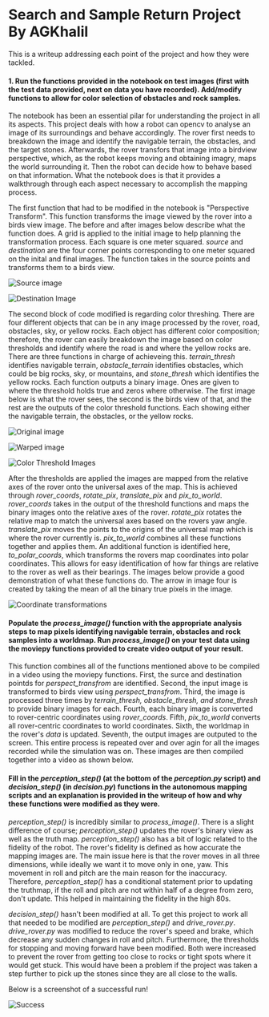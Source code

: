 [//]: # (Image References)
[image_0]: ./misc/rover_image.jpg
# Search and Sample Return Project By AGKhalil
This is a writeup addressing each point of the project and how they were tackled.

#### 1. Run the functions provided in the notebook on test images (first with the test data provided, next on data you have recorded). Add/modify functions to allow for color selection of obstacles and rock samples.
The notebook has been an essential pilar for understanding the project in all its aspects. This project deals with how a robot can opencv to analyse an image of its surroundings and behave accordingly. The rover first needs to breakdown the image and identify the navigable terrain, the obstacles, and the target stones. Afterwards, the rover transfors that image into a birdview perspective, which, as the robot keeps moving and obtaining imagry, maps the world surrounding it. Then the robot can decide how to behave based on that information. What the notebook does is that it provides a walkthrough through each aspect necessary to accomplish the mapping process.

The first function that had to be modified in the notebook is "Perspective Transform". This function transforms the image viewed by the rover into a birds view image. The before and after images below describe what the function does. A grid is applied to the initial image to help planning the transformation process. Each square is one meter squared. *source* and *destination* are the four corner points corresponding to one meter squared on the inital and final images. The function takes in the source points and transforms them to a birds view.

![Source image](https://github.com/AGKhalil/RoboND-Rover-Project/blob/master/Writeup_images/Screen_Shot_2017-06-02_at_11.10.54_PM.png)

![Destination Image](https://github.com/AGKhalil/RoboND-Rover-Project/blob/master/Writeup_images/Screen%20Shot%202017-06-02%20at%2011.10.59%20PM.png)


The second block of code modified is regarding color threshing. There are four different objects that can be in any image processed by the rover, road, obstacles, sky, or yellow rocks. Each object has different color composition; therefore, the rover can easily breakdown the image based on color thresholds and identify where the road is and where the yellow rocks are. There are three functions in charge of achieveing this. *terrain_thresh* identifies navigable terrain, *obstacle_terrain* identifies obstacles, which could be big rocks, sky, or mountains, and *stone_thresh* which identifies the yellow rocks. Each function outputs a binary image. Ones are given to where the threshold holds true and zeros where otherwise. The first image below is what the rover sees, the second is the birds view of that, and the rest are the outputs of the color threshold functions. Each showing either the navigable terrain, the obstacles, or the yellow rocks.

![Original image](https://github.com/AGKhalil/RoboND-Rover-Project/blob/master/Writeup_images/Screen%20Shot%202017-06-02%20at%2011.22.17%20PM.png)

![Warped image](https://github.com/AGKhalil/RoboND-Rover-Project/blob/master/Writeup_images/Screen%20Shot%202017-06-02%20at%2011.22.20%20PM.png)

![Color Threshold Images](https://github.com/AGKhalil/RoboND-Rover-Project/blob/master/Writeup_images/Screen%20Shot%202017-06-02%20at%2011.21.56%20PM.png)

After the thresholds are applied the images are mapped from the relative axes of the rover onto the universal axes of the map. This is achieved through *rover_coords*, *rotate_pix*, *translate_pix* and *pix_to_world*. *rover_coords* takes in the output of the threshold functions and maps the binary images onto the relative axes of the rover. *rotate_pix* rotates the relative map to match the universal axes based on the rovers yaw angle. *translate_pix* moves the points to the origins of the universal map which is where the rover currently is. *pix_to_world* combines all these functions together and applies them. An additional function is identified here, *to_polar_coords*, which transforms the rovers map coordinates into polar coordinates. This allows for easy identification of how far things are relative to the rover as well as their bearings. The images below provide a good demonstration of what these functions do. The arrow in image four is created by taking the mean of all the binary true pixels in the image.

![Coordinate transformations](https://github.com/AGKhalil/RoboND-Rover-Project/blob/master/Writeup_images/Screen%20Shot%202017-06-02%20at%2011.31.38%20PM.png)

#### Populate the *process_image()* function with the appropriate analysis steps to map pixels identifying navigable terrain, obstacles and rock samples into a worldmap. Run *process_image()* on your test data using the moviepy functions provided to create video output of your result.
This function combines all of the functions mentioned above to be compiled in a video using the moviepy functions. First, the surce and destination pointds for *perspect_transfrom* are identified. Second, the input image is transformed to birds view using *perspect_transfrom*. Third, the image is processed three times by *terrain_thresh, obstacle_thresh, *and* stone_thresh* to provide binary images for each. Fourth, each binary image is converted to rover-centric coordinates using *rover_coords*. Fifth, *pix_to_world* converts all rover-centric coordinates to world coordinates. Sixth, the worldmap in the rover's *data* is updated. Seventh, the output images are outputed to the screen. This entire process is repeated over and over agin for all the images recorded while the simulation was on. These images are then compiled together into a video as shown below.

#### Fill in the *perception_step()* (at the bottom of the *perception.py* script) and *decision_step()* (in *decision.py*) functions in the autonomous mapping scripts and an explanation is provided in the writeup of how and why these functions were modified as they were.
*perception_step()* is incredibly similar to *process_image()*. There is a slight difference of course; *perception_step()* updates the rover's binary view as well as the truth map. *perception_step()* also has a bit of logic related to the fidelity of the robot. The rover's fidelity is defined as how accurate the mapping images are. The main issue here is that the rover moves in all three dimensions, while ideally we want it to move only in one, yaw. This movement in roll and pitch are the main reason for the inaccuracy. Therefore, *perception_step()* has a conditional statement prior to updating the truthmap, if the roll and pitch are not within half of a degree from zero, don't update. This helped in maintaining the fidelity in the high 80s.

*decision_step()* hasn't been modified at all. To get this project to work all that needed to be modified are *perception_step()* and *drive_rover.py*. *drive_rover.py* was modified to reduce the rover's speed and brake, which decrease any sudden changes in roll and pitch. Furthermore, the thresholds for stopping and moving forward have been modified. Both were increased to prevent the rover from getting too close to rocks or tight spots where it would get stuck. This would have been a problem if the project was taken a step further to pick up the stones since they are all close to the walls.

Below is a screenshot of a successful run!

![Success](https://github.com/AGKhalil/RoboND-Rover-Project/blob/master/Writeup_images/Screen%20Shot%202017-06-03%20at%2012.52.00%20AM.png)